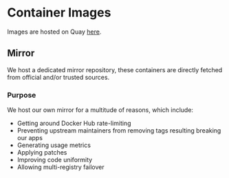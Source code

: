 # Container Images

Images are hosted on Quay [here](https://quay.io/repository/truecharts).
 


## Mirror

We host a dedicated mirror repository, these containers are directly fetched from official and/or trusted sources.

### Purpose

We host our own mirror for a multitude of reasons, which include:

- Getting around Docker Hub rate-limiting
- Preventing upstream maintainers from removing tags resulting breaking our apps
- Generating usage metrics
- Applying patches
- Improving code uniformity
- Allowing multi-registry failover
